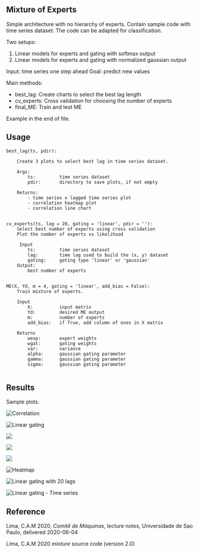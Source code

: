 ## Mixture of Experts
 
Simple architecture with no hierarchy of experts. Contain sample code with time series dataset. The code can be adapted for classification.

Two setups:
1. Linear models for experts and gating with softmax output
1. Linear models for experts and gating with normalized gaussian output

Input: time series one step ahead
Goal:  predict new values

Main methods:
- best_lag:        Create charts to select the best lag length
- cv_experts:      Cross validation for choosing the number of experts
- final_ME:        Train and test ME

Example in the end of file.

## Usage
```
best_lag(ts, pdir):

    Create 3 plots to select best lag in time series dataset.
    
    Args:
        ts:         time series dataset
        pdir:       directory to save plots, if not empty

    Returns:
        - time series x lagged time series plot
        - correlation heatmap plot
        - correlation line chart


cv_experts(ts, lag = 20, gating = 'linear', pdir = ''):
    Select best number of experts using cross validation
    Plot the number of experts vs likelihood

     Input
        ts:         time series dataset
        lag:        time lag used to build the (x, y) dataset
        gating:     gating type 'linear' or 'gaussian'
    Output:
        best number of experts


ME(X, Yd, m = 4, gating = 'linear', add_bias = False):
    Train mixture of experts.
    
    Input
        X:          input matrix
        Yd:         desired ME output
        m:          number of experts
        add_bias:   if True, add column of ones in X matrix

    Returns
        wexp:       expert weights
        wgat:       gating weights
        var:        variance 
        alpha:      gaussian gating parameter
        gamma:      gaussian gating parameter
        sigma:      gaussian gating parameter
        
```
## Results

Sample plots.

![Correlation](plots/correlation_1.png)

![Linear gating](plots/linear_gating.png)


![](plots/figure_2.png)

![](plots/figure_3.png)

![](plots/figure_4.png)

![Heatmap](plots/heatmap.png)


![Linear gating with 20 lags](plots/linear_gating_20lags.png)

![Linear gating - Time series](plots/linear_ts.png)


## Reference
Lima, C.A.M 2020, *Comitê de Máquinas*, lecture notes, Universidade de Sao Paulo, delivered 2020-06-04

Lima, C.A.M 2020 *mixture* source code (version 2.0)

